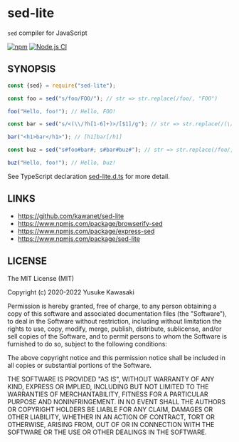 # sed-lite

`sed` compiler for JavaScript

[![npm](https://img.shields.io/npm/v/sed-lite.svg)](https://www.npmjs.com/package/sed-lite)
[![Node.js CI](https://github.com/kawanet/sed-lite/workflows/Node.js%20CI/badge.svg?branch=master)](https://github.com/kawanet/sed-lite/actions/)

## SYNOPSIS

```js
const {sed} = require("sed-lite");

const foo = sed("s/foo/FOO/"); // str => str.replace(/foo/, "FOO")

foo("Hello, foo!"); // Hello, FOO!

const bar = sed("s/<(\\/?h[1-6]+)>/[$1]/g"); // str => str.replace(/(\/?h[1-6]+)>/g, "[$1]")

bar("<h1>bar</h1>"); // [h1]bar[/h1]

const buz = sed("s#foo#bar#; s#bar#buz#"); // str => str.replace(/foo/, "bar").replace(/bar/, "buz")

buz("Hello, foo!"); // Hello, buz!
```

See TypeScript declaration
[sed-lite.d.ts](https://github.com/kawanet/sed-lite/blob/master/types/sed-lite.d.ts)
for more detail.

## LINKS

- https://github.com/kawanet/sed-lite
- https://www.npmjs.com/package/browserify-sed
- https://www.npmjs.com/package/express-sed
- https://www.npmjs.com/package/sed-lite

## LICENSE

The MIT License (MIT)

Copyright (c) 2020-2022 Yusuke Kawasaki

Permission is hereby granted, free of charge, to any person obtaining a copy
of this software and associated documentation files (the "Software"), to deal
in the Software without restriction, including without limitation the rights
to use, copy, modify, merge, publish, distribute, sublicense, and/or sell
copies of the Software, and to permit persons to whom the Software is
furnished to do so, subject to the following conditions:

The above copyright notice and this permission notice shall be included in all
copies or substantial portions of the Software.

THE SOFTWARE IS PROVIDED "AS IS", WITHOUT WARRANTY OF ANY KIND, EXPRESS OR
IMPLIED, INCLUDING BUT NOT LIMITED TO THE WARRANTIES OF MERCHANTABILITY,
FITNESS FOR A PARTICULAR PURPOSE AND NONINFRINGEMENT. IN NO EVENT SHALL THE
AUTHORS OR COPYRIGHT HOLDERS BE LIABLE FOR ANY CLAIM, DAMAGES OR OTHER
LIABILITY, WHETHER IN AN ACTION OF CONTRACT, TORT OR OTHERWISE, ARISING FROM,
OUT OF OR IN CONNECTION WITH THE SOFTWARE OR THE USE OR OTHER DEALINGS IN THE
SOFTWARE.
